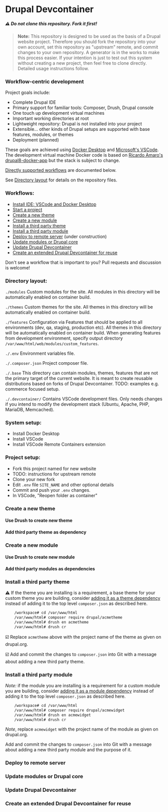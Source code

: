 
# Drupal Devcontainer

##### :warning: Do not clone this repository. Fork it first!
>
> **Note:** This repository is designed to be used as the basis of a Drupal website project. Therefore you should fork the repository into your own account, set this repository as "upstream" remote, and commit changes to your own repository. A generator is in the works to make this process easier. If your intention is just to test out this system without creating a new project, then feel free to clone directly. Detailed usage instructions follow. 

### Workflow-centric development

Project goals include:

- Complete Drupal IDE
- Primary support for familiar tools: Composer, Drush, Drupal console
- One touch up development virtual machines
- Important working directories at root
- Lightweight repository: Drupal is not installed into your project
- Extensible... other kinds of Drupal setups are supported with base features, modules, or themes
- Deployment (planned)

These goals are achieved using [Docker Desktop](https://www.docker.com/products/docker-desktop) and [Microsoft's VSCode](https://code.visualstudio.com/). The development virtual machine Docker code is based on [Ricardo Amaro's drupal8-docker-app](https://github.com/ricardoamaro/drupal8-docker-app) but the stack is subject to change.

[Directly supported workflows](#workflows) are documented below.

See [Directory layout](#directory-layout) for details on the repository files.

### Workflows:
 - [Install IDE: VSCode and Docker Desktop](#system-setup)
 - [Start a project](#project-setup)
 - [Create a new theme](#create-a-new-theme)
 - [Create a new module](#create-a-new-module)
 - [Install a third party theme](#install-a-third-party-theme)
 - [Install a third party module](#install-a-third-party-module)
 - [Deploy to remote server](#deploy-to-remote-server) (under construction)
 - [Update modules or Drupal core](#update-modules-or-drupal-core)
 - [Update Drupal Devcontainer](#update-drupal-devcontainer)
 - [Create an extended Drupal Devcontainer for reuse](#create-an-extended-drupal-devcontainer-for-reuse)

Don't see a workflow that is important to you? Pull requests and discussion is welcome!

### Directory layout:

`./modules` Custom modules for the site. All modules in this directory will be automatically enabled on container build.

`./themes` Custom themes for the site. All themes in this directory will be automatically enabled on container build.

`./features` Configuration via Features that should be applied to all environments (dev, qa, staging, production etc). All themes in this directory will be automatically enabled on container build. When generating features from development environment, specify output directory `/var/www/html/web/modules/custom_features`.

`./.env` Environment variables file.

`./.composer.json` Project composer file.

`./.base` This directory can contain modules, themes, features that are not the primary target of the current website. It is meant to create reusable distributions based on forks of Drupal Devcontainer. TODO: examples e.g. commerce focused setup.

`./.devcontainer/` Contains VSCode development files. Only needs changes if you intend to modify the development stack (Ubuntu, Apache, PHP, MariaDB, Memcached).

### System setup:

- Install Docker Desktop
- Install VSCode
- Install VSCode Remote Containers extension

### Project setup:

- Fork this project named for new website
- TODO: instructions for upstream remote
- Clone your new fork
- Edit `.env` file `SITE_NAME` and other optional details
- Commit and push your `.env` changes.
- In VSCode, "Reopen folder as container"

### Create a new theme

#### Use Drush to create new theme

#### Add third party theme as dependency

### Create a new module

#### Use Drush to create new module

#### Add third party modules as dependencies

### Install a third party theme

:warning: If the theme you are installing is a requirement, a base theme for your custom theme you are building, consider [adding it as a theme dependency](#add-third-party-theme-as-dependency) instead of adding it to the top level `composer.json` as described here.

```bash
    /workspace# cd /var/www/html
    /var/www/html# composer require drupal/acmetheme
    /var/www/html# drush en acmetheme
    /var/www/html# drush cr
```

:ballot_box_with_check: Replace `acmetheme` above with the project name of the theme as given on drupal.org. 

:ballot_box_with_check: Add and commit the changes to `composer.json` into Git with a message about adding a new third party theme.

### Install a third party module

*Note:* if the module you are installing is a requirement for a custom module you are building, consider [adding it as a module dependency](#add-third-party-modules-as-dependencies) instead of adding it to the top level `composer.json` as described here.

```bash
    /workspace# cd /var/www/html
    /var/www/html# composer require drupal/acmewidget
    /var/www/html# drush en acmewidget
    /var/www/html# drush cr
```

*Note*, replace `acmewidget` with the project name of the module as given on drupal.org. 

Add and commit the changes to `composer.json` into Git with a message about adding a new third party module and the purpose of it.


### Deploy to remote server

### Update modules or Drupal core

### Update Drupal Devcontainer

### Create an extended Drupal Devcontainer for reuse

